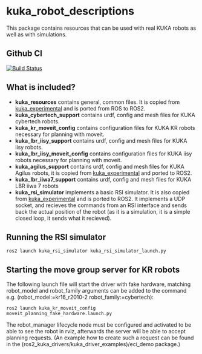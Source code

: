 # kuka_robot_descriptions

This package contains resources that can be used with real KUKA robots as well as with simulations.

Github CI 
------------
[![Build Status](https://github.com/kroshu/kuka_simulators/workflows/CI/badge.svg?branch=main)](https://github.com/kroshu/kuka_simulators/actions)

## What is included?

- **kuka_resources** contains general, common files. It is copied from [kuka_experimental](https://github.com/ros-industrial/kuka_experimental) and is ported from ROS to ROS2. 
- **kuka_cybertech_support** contains urdf, config and mesh files for KUKA cybertech robots.
- **kuka_kr_moveit_config** contains configuration files for KUKA KR robots necessary for planning with moveit.
- **kuka_lbr_iisy_support** contains urdf, config and mesh files for KUKA iisy robots.
- **kuka_lbr_iisy_moveit_config** contains configuration files for KUKA iisy robots necessary for planning with moveit.
- **kuka_agilus_support** contains urdf, config and mesh files for KUKA Agilus robots, it is copied from [kuka_experimental](https://github.com/ros-industrial/kuka_experimental) and ported to ROS2.
- **kuka_lbr_iiwa7_support** contains urdf, config and mesh files for KUKA LBR iiwa 7 robots
- **kuka_rsi_simulator** implements a basic RSI simulator. It is also copied from [kuka_experimental](https://github.com/ros-industrial/kuka_experimental) and is ported to ROS2. It implements a UDP socket, and recieves the commands from an RSI interface and sends back the actual position of the robot (as it is a simulation, it is a simple closed loop, it sends what it recieved).

## Running the RSI simulator

```
ros2 launch kuka_rsi_simulator kuka_rsi_simulator_launch.py
```

## Starting the move group server for KR robots

The following launch file will start the driver with fake hardware, matching robot_model and robot_family arguments can be added to the command e.g. (robot_model:=kr16_r2010-2 robot_family:=cybertech):

```
ros2 launch kuka_kr_moveit_config moveit_planning_fake_hardware.launch.py 
```

The robot_manager lifecycle node must be configured and activated to be able to see the robot in rviz, afterwards the server will be able to accept planning requests. (An example how to create such a request can be found in the (ros2_kuka_drivers/kuka_driver_examples)/eci_demo package.)

